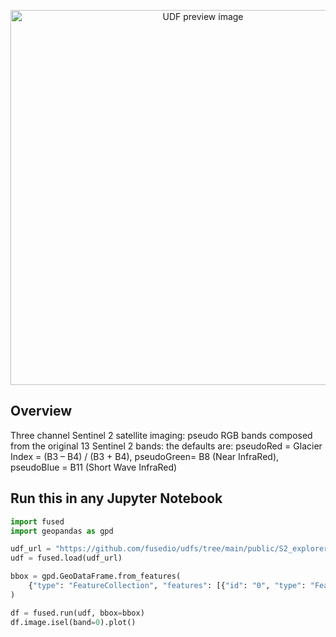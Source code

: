 <!--fused:preview-->
<p align="center"><img src="https://fused-magic.s3.us-west-2.amazonaws.com/thumbnails/udfs-staging/s2_explorer_udf.png" width="600" alt="UDF preview image"></p>

<!--fused:readme-->
## Overview

Three channel Sentinel 2 satellite imaging: pseudo RGB bands composed from the original 13 Sentinel 2 bands: the defaults are: pseudoRed = Glacier Index = (B3 – B4) / (B3 + B4), 
pseudoGreen= B8 (Near InfraRed), 
pseudoBlue = B11 (Short Wave InfraRed) 

## Run this in any Jupyter Notebook

```python
import fused
import geopandas as gpd

udf_url = "https://github.com/fusedio/udfs/tree/main/public/S2_explorer"
udf = fused.load(udf_url)

bbox = gpd.GeoDataFrame.from_features(
    {"type": "FeatureCollection", "features": [{"id": "0", "type": "Feature", "properties": {"x": 1270, "y": 3048, "z": 13}, "geometry": {"type": "Polygon", "coordinates": [[[-124.1455078125, 41.77131167976406], [-124.1455078125, 41.73852846935915], [-124.189453125, 41.73852846935915], [-124.189453125, 41.77131167976406], [-124.1455078125, 41.77131167976406]]]}}]}
)

df = fused.run(udf, bbox=bbox)
df.image.isel(band=0).plot()
```
